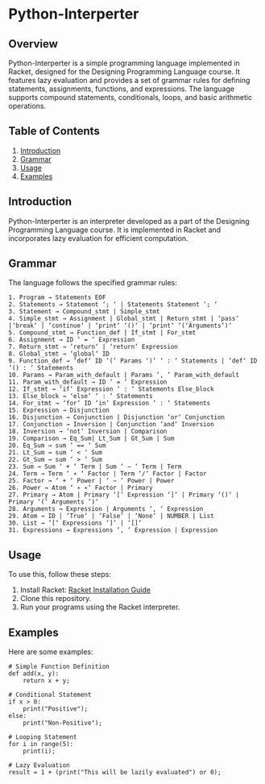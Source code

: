 # Python-Interperter

## Overview

Python-Interperter is a simple programming language implemented in Racket, designed for the Designing Programming Language course. It features lazy evaluation and provides a set of grammar rules for defining statements, assignments, functions, and expressions. The language supports compound statements, conditionals, loops, and basic arithmetic operations.

## Table of Contents

1. [Introduction](#introduction)
2. [Grammar](#grammar)
3. [Usage](#usage)
4. [Examples](#examples)

## Introduction

Python-Interperter is an interpreter developed as a part of the Designing Programming Language course. It is implemented in Racket and incorporates lazy evaluation for efficient computation.

## Grammar

The language follows the specified grammar rules:

```
1. Program → Statements EOF
2. Statements → Statement ‘; ‘ | Statements Statement ‘; ‘
3. Statement → Compound_stmt | Simple_stmt
4. Simple_stmt → Assignment | Global_stmt | Return_stmt | ‘pass‘ |‘break‘ | ‘continue‘ | ‘print‘ ‘()‘ | ‘print‘ ‘(‘Arguments‘)‘
5. Compound_stmt → Function_def | If_stmt | For_stmt
6. Assignment → ID ‘ = ‘ Expression
7. Return_stmt → ‘return‘ | ‘return‘ Expression
8. Global_stmt → ‘global‘ ID
9. Function_def → ‘def‘ ID ‘(‘ Params ‘)‘ ‘ : ‘ Statements | ‘def‘ ID ‘() : ‘ Statements
10. Params → Param_with_default | Params ‘, ‘ Param_with_default
11. Param_with_default → ID ‘ = ‘ Expression
12. If_stmt → ‘if‘ Expression ‘ : ‘ Statements Else_block
13. Else_block → ‘else‘ ‘ : ‘ Statements
14. For_stmt → ‘for‘ ID ‘in‘ Expression ‘ : ‘ Statements
15. Expression → Disjunction
16. Disjunction → Conjunction | Disjunction ‘or‘ Conjunction
17. Conjunction → Inversion | Conjunction ‘and‘ Inversion
18. Inversion → ‘not‘ Inversion | Comparison
19. Comparison → Eq_Sum| Lt_Sum | Gt_Sum | Sum
20. Eq_Sum → sum ‘ == ‘ Sum
21. Lt_Sum → sum ‘ < ‘ Sum
22. Gt_Sum → sum ‘ > ‘ Sum
23. Sum → Sum ‘ + ‘ Term | Sum ‘ − ‘ Term | Term
24. Term → Term ‘ ∗ ‘ Factor | Term ‘/‘ Factor | Factor
25. Factor → ‘ + ‘ Power | ‘ − ‘ Power | Power
26. Power → Atom ‘ ∗ ∗‘ Factor | Primary
27. Primary → Atom | Primary ‘[‘ Expression ‘]‘ | Primary ‘()‘ | Primary ‘(‘ Arguments ‘)‘
28. Arguments → Expression | Arguments ‘, ‘ Expression
29. Atom → ID | ‘True‘ | ‘False‘ | ‘None‘ | NUMBER | List
30. List → ‘[‘ Expressions ‘]‘ | ‘[]‘
31. Expressions → Expressions ‘, ‘ Expression | Expression
```

## Usage
To use this, follow these steps:

1. Install Racket: [Racket Installation Guide](https://docs.racket-lang.org/pollen/Installation.html)
2. Clone this repository.
3. Run your programs using the Racket interpreter.

## Examples
Here are some examples:

```
# Simple Function Definition
def add(x, y): 
    return x + y;

# Conditional Statement
if x > 0:
    print("Positive");
else:
    print("Non-Positive");

# Looping Statement
for i in range(5):
    print(i);

# Lazy Evaluation
result = 1 + (print("This will be lazily evaluated") or 0);
```
